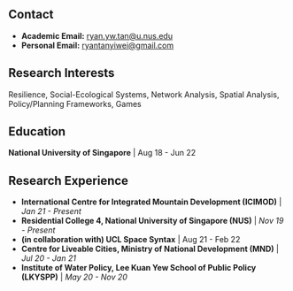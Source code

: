 ## Contact
- **Academic Email:** ryan.yw.tan@u.nus.edu
- **Personal Email:** ryantanyiwei@gmail.com

## Research Interests
Resilience, Social-Ecological Systems, Network Analysis, Spatial Analysis, Policy/Planning Frameworks, Games 

## Education
**National University of Singapore** | Aug 18 - Jun 22

## Research Experience
- **International Centre for Integrated Mountain Development (ICIMOD)** | *Jan 21 - Present*
- **Residential College 4, National University of Singapore (NUS)** | *Nov 19 - Present*
- **(in collaboration with) UCL Space Syntax** | Aug 21 - Feb 22
- **Centre for Liveable Cities, Ministry of National Development (MND)** | *Jul 20 - Jan 21*
- **Institute of Water Policy, Lee Kuan Yew School of Public Policy (LKYSPP)** | *May 20 - Nov 20*
